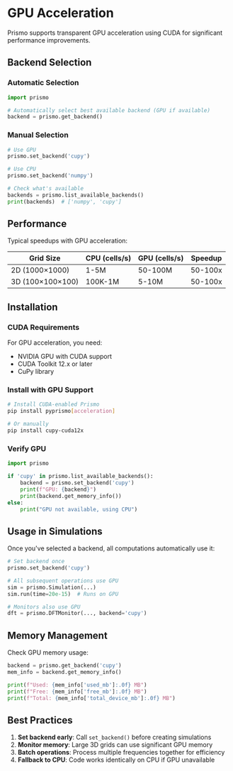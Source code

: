 # GPU Acceleration

Prismo supports transparent GPU acceleration using CUDA for significant performance improvements.

## Backend Selection

### Automatic Selection

```python
import prismo

# Automatically select best available backend (GPU if available)
backend = prismo.get_backend()
```

### Manual Selection

```python
# Use GPU
prismo.set_backend('cupy')

# Use CPU
prismo.set_backend('numpy')

# Check what's available
backends = prismo.list_available_backends()
print(backends)  # ['numpy', 'cupy']
```

## Performance

Typical speedups with GPU acceleration:

| Grid Size        | CPU (cells/s) | GPU (cells/s) | Speedup |
| ---------------- | ------------- | ------------- | ------- |
| 2D (1000×1000)   | 1-5M          | 50-100M       | 50-100x |
| 3D (100×100×100) | 100K-1M       | 5-10M         | 50-100x |

## Installation

### CUDA Requirements

For GPU acceleration, you need:

- NVIDIA GPU with CUDA support
- CUDA Toolkit 12.x or later
- CuPy library

### Install with GPU Support

```bash
# Install CUDA-enabled Prismo
pip install pyprismo[acceleration]

# Or manually
pip install cupy-cuda12x
```

### Verify GPU

```python
import prismo

if 'cupy' in prismo.list_available_backends():
    backend = prismo.set_backend('cupy')
    print(f"GPU: {backend}")
    print(backend.get_memory_info())
else:
    print("GPU not available, using CPU")
```

## Usage in Simulations

Once you've selected a backend, all computations automatically use it:

```python
# Set backend once
prismo.set_backend('cupy')

# All subsequent operations use GPU
sim = prismo.Simulation(...)
sim.run(time=20e-15)  # Runs on GPU

# Monitors also use GPU
dft = prismo.DFTMonitor(..., backend='cupy')
```

## Memory Management

Check GPU memory usage:

```python
backend = prismo.get_backend('cupy')
mem_info = backend.get_memory_info()

print(f"Used: {mem_info['used_mb']:.0f} MB")
print(f"Free: {mem_info['free_mb']:.0f} MB")
print(f"Total: {mem_info['total_device_mb']:.0f} MB")
```

## Best Practices

1. **Set backend early**: Call `set_backend()` before creating simulations
2. **Monitor memory**: Large 3D grids can use significant GPU memory
3. **Batch operations**: Process multiple frequencies together for efficiency
4. **Fallback to CPU**: Code works identically on CPU if GPU unavailable
